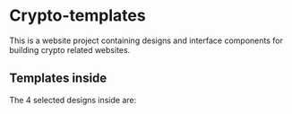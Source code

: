 # Crypto-templates

This is a website project containing designs and interface components for building crypto related websites.

## Templates inside
The 4 selected designs inside are: 
